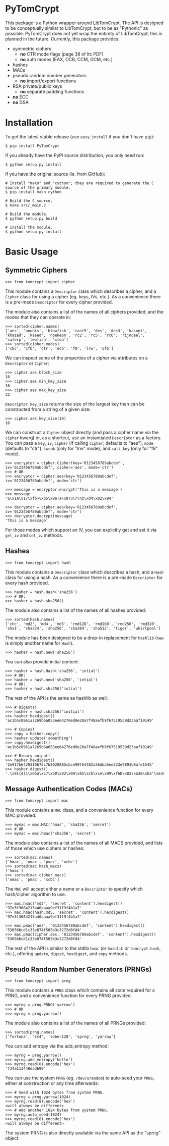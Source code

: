 
PyTomCrypt
==========

This package is a Python wrapper around LibTomCrypt. The API is designed to be conceptually similar to LibTomCrypt, but to be as "Pythonic" as possible. PyTomCrypt does not yet wrap the entirety of LibTomCrypt; this is planned in the future. Currently, this package provides:

- symmetric ciphers
    - **no** CTR mode flags (page 38 of ltc PDF)
    - **no** auth modes (EAX, OCB, CCM, GCM, etc.)
- hashes
- MACs
- pseudo random number generators
    - **no** import/export functions
- RSA private/public keys
    - **no** separate padding functions
- **no** ECC
- **no** DSA



Installation
=============

To get the latest stable release (use `easy_install` if you don't have `pip`):

    $ pip install PyTomCrypt

If you already have the PyPi source distribution, you only need run:

    $ python setup.py install

If you have the original source (ie. from GitHub):

    # Install "mako" and "cython"; they are required to generate the C source of the primary module.
    $ pip install mako cython
 
    # Build the C source.
    $ make src/_main.c
    
    # Build the module.    
    $ python setup.py build
    
    # Install the module.
    $ python setup.py install


Basic Usage
============
    
Symmetric Ciphers
------------------

    >>> from tomcrypt import cipher

This module contains a `Descriptor` class which describes a cipher, and a `Cipher` class for using a cipher (eg. keys, IVs, etc.). As a convenience there is a pre-made `Descriptor` for every cipher provided.

The module also contains a list of the names of all ciphers provided, and the modes that they can operate in:

    >>> sorted(cipher.names)
    ['aes', 'anubis', 'blowfish', 'cast5', 'des', 'des3', 'kasumi', 'khazad', 'kseed', 'noekeon', 'rc2', 'rc5', 'rc6', 'rijndael', 'saferp', 'twofish', 'xtea']
    >>> sorted(cipher.modes)
    ['cbc', 'cfb', 'ctr', 'ecb', 'f8', 'lrw', 'ofb']
    
We can inspect some of the properties of a cipher via attributes on a `Descriptor` or `Cipher`:

    >>> cipher.aes.block_size
    16
    >>> cipher.aes.min_key_size
    16
    >>> cipher.aes.max_key_size
    32

`Descriptor.key_size` returns the size of the largest key than can be constructed from a string of a given size:

    >>> cipher.aes.key_size(18)
    16

We can construct a `Cipher` object directly (and pass a cipher name via the `cipher` kwarg) or, as a shortcut, use an instantiated `Descriptor` as a factory. You can pass a `key`, `iv`, `cipher` (if calling `Cipher`; defaults to "aes"), `mode` (defaults to "ctr"), `tweak` (only for "lrw" mode), and `salt_key` (only for "f8" mode).

    >>> encryptor = cipher.Cipher(key='0123456789abcdef', iv='0123456789abcdef', cipher='aes', mode='ctr')
    >>> # OR
    >>> encryptor = cipher.aes(key='0123456789abcdef', iv='0123456789abcdef', mode='ctr')

    >>> message = encryptor.encrypt('This is a message')
    >>> message
    '&\x1a\x17\xfb>\xb5\x8e!a\x87u\r\nz\xd4\x02\x94'
    
    >>> decryptor = cipher.aes(key='0123456789abcdef', iv='0123456789abcdef', mode='ctr')
    >>> decryptor.decrypt(message)
    'This is a message'

For those modes which support an IV, you can explicitly get and set it via `get_iv` and `set_iv` methods.


Hashes
-------

    >>> from tomcrypt import hash

This module contains a `Descriptor` class which describes a hash, and a `Hash` class for using a hash. As a convenience there is a pre-made `Descriptor` for every hash provided.

    >>> hasher = hash.Hash('sha256')
    >>> # OR:
    >>> hasher = hash.sha256()

The module also contains a list of the names of all hashes provided:

    >>> sorted(hash.names)
    ['chc', 'md2', 'md4', 'md5', 'rmd128', 'rmd160', 'rmd256', 'rmd320', 'sha1', 'sha224', 'sha256', 'sha384', 'sha512', 'tiger', 'whirlpool']

The module has been designed to be a drop-in replacement for `hashlib` (`new` is simply another name for `Hash`).

    >>> hasher = hash.new('sha256')

You can also provide initial content:

    >>> hasher = hash.Hash('sha256', 'intial')
    >>> # OR:
    >>> hasher = hash.new('sha256', 'intial')
    >>> # OR:
    >>> hasher = hash.sha256('intial')

The rest of the API is the same as hashlib as well:

    >>> # Digests!
    >>> hasher = hash.sha256('initial')
    >>> hasher.hexdigest()
    'ac1b5c0961a7269b6a053ee64276ed0e20a7f48aefb9f67519539d23aaf10149'
    
    >>> # Copies!
    >>> copy = hasher.copy()
    >>> hasher.update('something')
    >>> copy.hexdigest()
    'ac1b5c0961a7269b6a053ee64276ed0e20a7f48aefb9f67519539d23aaf10149'
    
    >>> # Binary output!
    >>> hasher.hexdigest()
    '2e917b6429310675c7b8020885cbce99f64482a36dba5ee323e9891b8afe1545'
    >>> hasher.digest()
    '.\x91{d)1\x06u\xc7\xb8\x02\x08\x85\xcb\xce\x99\xf6D\x82\xa3m\xba^\xe3#\xe9\x89\x1b\x8a\xfe\x15E'



Message Authentication Codes (MACs)
-------------------------------------

    >>> from tomcrypt import mac

This module contains a `MAC` class, and a convenience function for every MAC provided.

    >>> mymac = mac.MAC('hmac', 'sha256', 'secret')
    >>> # OR
    >>> mymac = mac.hmac('sha256', 'secret')

The module also contains a list of the names of all MACS provided, and lists of those which use ciphers or hashes:

    >>> sorted(mac.names)
    ['hmac', 'omac', 'pmac', 'xcbc']
    >>> sorted(mac.hash_macs)
    ['hmac']
    >>> sorted(mac.cipher_macs)
    ['omac', 'pmac', 'xcbc']

The `MAC` will accept either a name or a `Descriptor` to specify which hash/cipher algorithm to use.

    >>> mac.hmac('md5', 'secret', 'content').hexdigest()
    '97e5f3684213a40aaaa9ef31f9f4b1a7'
    >>> mac.hmac(hash.md5, 'secret', 'content').hexdigest()
    '97e5f3684213a40aaaa9ef31f9f4b1a7'
    
    >>> mac.pmac('aes', '0123456789abcdef', 'content').hexdigest()
    '530566cd1c33e874f503b3c3272d0fd4'
    >>> mac.pmac(cipher.aes, '0123456789abcdef', 'content').hexdigest()
    '530566cd1c33e874f503b3c3272d0fd4'

The rest of the API is similar to the stdlib `hmac` (or `hashlib` or `tomcrypt.hash`, etc.), offering `update`, `digest`, `hexdigest`, and `copy` methods.


Pseudo Random Number Generators (PRNGs)
----------------------------------------

    >>> from tomcrypt import prng

This module contains a `PRNG` class which contains all state required for a PRNG, and a convenience function for every PRNG provided.

    >>> myrng = prng.PRNG('yarrow')
    >>> # OR
    >>> myrng = prng.yarrow()

The module also contains a list of the names of all PRNGs provided:

    >>> sorted(prng.names)
    ['fortuna', 'rc4', 'sober128', 'sprng', 'yarrow']

You can add entropy via the add_entropy method:

    >>> myrng = prng.yarrow()
    >>> myrng.add_entropy('hello')
    >>> myrng.read(8).encode('hex')
    'f34a113448ead699'

You can use the system `PRNG` (eg. `/dev/urandom`) to auto-seed your `PRNG`, either at construction or any time afterwards:

    >>> # Seed with 1024 bytes from system PRNG.
    >>> myrng = prng.yarrow(1024)
    >>> myrng.read(8).encode('hex')
    <will always be different>
    >>> # Add another 1024 bytes from system PRNG.
    >>> myrng.auto_seed(1024)
    >>> myrng.read(8).encode('hex')
    <will always be different>

The system PRNG is also directly available via the same API as the "sprng" object.


    


